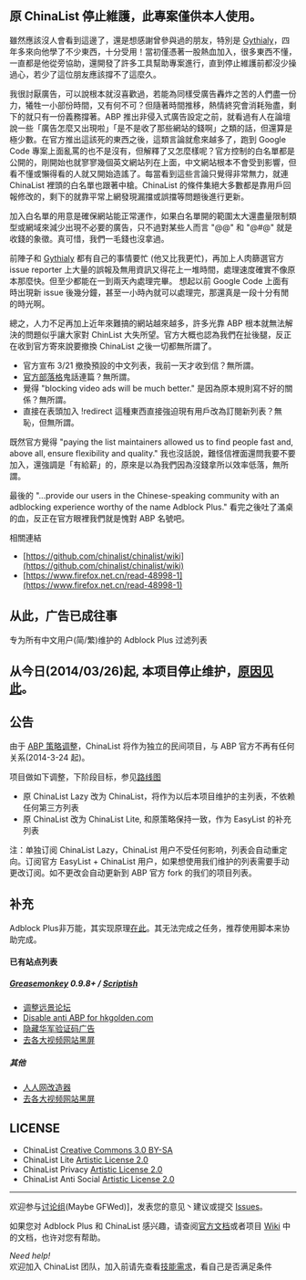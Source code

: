 ## 原 ChinaList 停止維護，此專案僅供本人使用。

雖然應該沒人會看到這邊了，還是想感謝曾參與過的朋友，特別是 [Gythialy](https://github.com/gythialy)，四年多來向他學了不少東西，十分受用！當初僅憑著一股熱血加入，很多東西不懂，一直都是他從旁協助，還開發了許多工具幫助專案進行，直到停止維護前都沒少操過心，若少了這位朋友應該撐不了這麼久。

我很討厭廣告，可以說根本就沒喜歡過，若能為同樣受廣告轟炸之苦的人們盡一份力，犧牲一小部份時間，又有何不可？但隨著時間推移，熱情終究會消耗殆盡，剩下的就只有一份義務撐著。ABP 推出非侵入式廣告設定之前，就看過有人在論壇說一些「廣告怎麼又出現啦」「是不是收了那些網站的錢啊」之類的話，但還算是極少數。在官方推出這該死的東西之後，這類言論就愈來越多了，跑到 Google Code 專案上面亂罵的也不是沒有，但解釋了又怎麼樣呢？官方控制的白名單都是公開的，剛開始也就寥寥幾個英文網站列在上面，中文網站根本不會受到影響，但看不懂或懶得看的人就又開始造謠了。每當看到這些言論只覺得非常無力，就連 ChinaList 裡頭的白名單也跟著中槍。ChinaList 的條件集絕大多數都是靠用戶回報修改的，剩下的就靠平常上網發現漏擋或誤擋等問題後進行更新。

加入白名單的用意是確保網站能正常運作，如果白名單開的範圍太大還盡量限制類型或網域來減少出現不必要的廣告，只不過對某些人而言 "@@" 和 "@#@" 就是收錢的象徵。真可惜，我們一毛錢也沒拿過。

前陣子和 [Gythialy](https://github.com/gythialy) 都有自己的事情要忙 (他又比我更忙)，再加上人肉篩選官方 issue reporter 上大量的誤報及無用資訊又得花上一堆時間，處理速度確實不像原本那麼快。但至少都能在一到兩天內處理完畢。
想起以前 Google Code 上面有時出現新 issue 後幾分鐘，甚至一小時內就可以處理完，那還真是一段十分有閒的時光啊。

總之，人力不足再加上近年來難搞的網站越來越多，許多光靠 ABP 根本就無法解決的問題似乎讓大家對 ChinList 大失所望。官方大概也認為我們在扯後腿，反正在收到官方寄來說要撤換 ChinaList 之後一切都無所謂了。

- 官方宣布 3/21 撤換預設的中文列表，我前一天才收到信？無所謂。
- [官方部落格](https://adblockplus.org/blog/switching-default-blocking-lists-for-chinese-users)鬼話連篇？無所謂。
- 覺得 "blocking video ads will be much better." 是因為原本規則寫不好的關係？無所謂。
- 直接在表頭加入 !redirect 這種東西直接強迫現有用戶改為訂閱新列表？無恥，但無所謂。

既然官方覺得 "paying the list maintainers allowed us to find people fast and, above all, ensure flexibility and quality." 我也沒話說，難怪信裡面還問我要不要加入，還強調是「有給薪」的，原來是以為我們因為沒錢拿所以效率低落，無所謂。

最後的 "...provide our users in the Chinese-speaking community with an adblocking experience worthy of the name Adblock Plus." 看完之後吐了滿桌的血，反正在官方眼裡我們就是愧對 ABP 名號吧。

相關連結

* [https://github.com/chinalist/chinalist/wiki](https://github.com/chinalist/chinalist/wiki)
* [https://www.firefox.net.cn/read-48998-1](https://www.firefox.net.cn/read-48998-1)

## 从此，广告已成往事

专为所有中文用户(简/繁)维护的 Adblock Plus 过滤列表

## 从今日(2014/03/26)起, 本项目停止维护，[原因见此](https://github.com/chinalist/chinalist/wiki)。

## 公告

由于 [ABP 策略调整](https://adblockplus.org/blog/switching-default-blocking-lists-for-chinese-users)，ChinaList 将作为独立的民间项目，与 ABP 官方不再有任何关系(2014-3-24 起)。

项目做如下调整，下阶段目标，参见[路线图](https://github.com/chinalist/chinalist/wiki/Roadmap)

- 原 ChinaList Lazy 改为 ChinaList，将作为以后本项目维护的主列表，不依赖任何第三方列表
- 原 ChinaList 改为 ChinaList Lite, 和原策略保持一致，作为 EasyList 的补充列表

注：单独订阅 ChinaList Lazy，ChinaList 用户不受任何影响，列表会自动重定向。订阅官方 EasyList + ChinaList 用户，如果想使用我们维护的列表需要手动更改订阅。如不更改会自动更新到 ABP 官方 fork 的我们的项目列表。

## 补充

Adblock Plus非万能，其实现原理[在此](http://adblockplus.org/zh_CN/faq_internal#policies)。其无法完成之任务，推荐使用脚本来协助完成。

#### 已有站点列表

##### [Greasemonkey](https://addons.mozilla.org/zh-cn/firefox/addon/greasemonkey/) 0.9.8+ / [Scriptish](https://addons.mozilla.org/zh-cn/firefox/addon/scriptish/) 

- [调整远景论坛](https://raw.github.com/chinalist/chinalist/master/scripts/remove_ads_for_pcbeta.user.js)
- [Disable anti ABP for hkgolden.com](https://raw.github.com/chinalist/chinalist/master/scripts/disable_hkgolden_com.user.js)
- [隐藏华军验证码广告](http://userscripts.org/scripts/show/129215)
- [去各大视频网站黑屏](http://userscripts.org/scripts/show/119622)

##### 其他 

- [人人网改造器](http://userscripts.org/scripts/show/45836)
- [去各大视频网站黑屏](https://code.google.com/p/haoutil/)  

## LICENSE 

- ChinaList [Creative Commons 3.0 BY-SA](http://creativecommons.org/licenses/by-sa/3.0/)
- ChinaList Lite [Artistic License 2.0](https://github.com/chinalist/chinalist/blob/master/LICENSE)
- ChinaList Privacy [Artistic License 2.0](https://github.com/chinalist/chinalist/blob/master/LICENSE)
- ChinaList Anti Social [Artistic License 2.0](https://github.com/chinalist/chinalist/blob/master/LICENSE)

-------------

欢迎参与[讨论组](https://groups.google.com/group/adblock-chinalist)(Maybe GFWed)]，发表您的意见丶建议或提交 [Issues](https://github.com/chinalist/chinalist/issues)。

如果您对 Adblock Plus 和 ChinaList 感兴趣，请查阅[官方文档](http://adblockplus.org/zh_CN/documentation)或者项目 [Wiki](https://github.com/chinalist/chinalist/wiki/) 中的文档，也许对您有帮助。

*Need help!*  
欢迎加入 ChinaList 团队，加入前请先查看[技能需求](https://github.com/chinalist/chinalist/wiki/The_skills_needed_to_join_ChinaList)，看自己是否满足条件 

